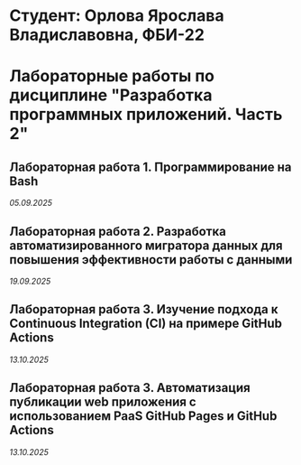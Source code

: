 # Студент: Орлова Ярослава Владиславовна, ФБИ-22

# Лабораторные работы по дисциплине "Разработка программных приложений. Часть 2"

## Лабораторная работа 1. Программирование на Bash

*05.09.2025*

## Лабораторная работа 2. Разработка автоматизированного мигратора данных для повышения эффективности работы с данными

*19.09.2025*

## Лабораторная работа 3. Изучение подхода к Continuous Integration (CI) на примере GitHub Actions

*13.10.2025*

## Лабораторная работа 3. Автоматизация публикации web приложения с использованием PaaS GitHub Pages и GitHub Actions

*13.10.2025*